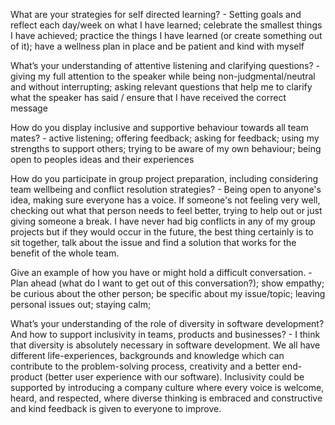 
What are your strategies for self directed learning? - Setting goals and reflect each day/week on what I have learned; celebrate the smallest things I have achieved; practice the things I have learned (or create something out of it); have a wellness plan in place and be patient and kind with myself

What’s your understanding of attentive listening and clarifying questions? - giving my full attention to the speaker while being non-judgmental/neutral and without interrupting; asking relevant questions that help me to clarify what the speaker has said / ensure that I have received the correct message

How do you display inclusive and supportive behaviour towards all team mates? - active listening; offering feedback; asking for feedback; using my strengths to support others; trying to be aware of my own behaviour; being open to peoples ideas and their experiences

How do you participate in group project preparation, including considering team wellbeing and conflict resolution strategies? - Being open to anyone's idea, making sure everyone has a voice. If someone's not feeling very well, checking out what that person needs to feel better, trying to help out or just giving someone a break.
I have never had big conflicts in any of my group projects but if they would occur in the future, the best thing certainly is to sit together, talk about the issue and find a solution that works for the benefit of the whole team.

Give an example of how you have or might hold a difficult conversation. - Plan ahead (what do I want to get out of this conversation?); show empathy; be curious about the other person; be specific about my issue/topic; leaving personal issues out; staying calm; 

What’s your understanding of the role of diversity in software development? And how to support inclusivity in teams, products and businesses? - I think that diversity is absolutely necessary in software development. We all have different life-experiences, backgrounds and knowledge which can contribute to the problem-solving process, creativity and a better end-product (better user experience with our software). Inclusivity could be supported by introducing a company culture where every voice is welcome, heard, and respected, where diverse thinking is embraced and constructive and kind feedback is given to everyone to improve. 